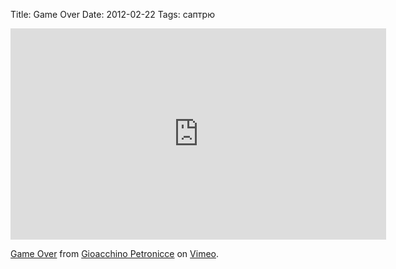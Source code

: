 Title: Game Over
Date: 2012-02-22
Tags: саптрю

<div class="text"><iframe src="http://player.vimeo.com/video/36512639?color=ff9933" width="601" height="338" frameborder="0" webkitallowfullscreen="webkitallowfullscreen" mozallowfullscreen="mozallowfullscreen" allowfullscreen="allowfullscreen"></iframe><p><a href="http://vimeo.com/36512639">Game Over</a> from <a href="http://vimeo.com/gioacchinopetronicce">Gioacchino Petronicce</a> on <a href="http://vimeo.com">Vimeo</a>.</p></div>